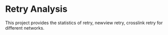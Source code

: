 # Retry Analysis
This project provides the statistics of retry, newview retry, crosslink retry for different networks.
